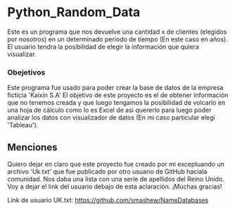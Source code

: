 # Python_Random_Data 

Este es un programa que nos devuelve una cantidad x de clientes (elegidos por nosotros) en un determinado periodo de tiempo (En este caso en años). 
El usuario tendra la posibilidad de elegir la información que quiera visualizar. 

### Obejetivos

Este programa fue usado para poder crear la base de datos de la empresa ficticia 'Kaixin S.A'
El objetivo de este proyecto es el de obtener información que no tenemos creada y que luego tengamos la posibilidad de volcarlo en una hoja de cálculo como lo es Excel de asi quererlo
para luego poder analizar los datos con visualizador de datos (En mi caso particular elegí 'Tableau'). 

## Menciones

Quiero dejar en claro que este proyecto fue creado por mi exceptuando un archivo 'Uk.txt' que fue publicado por otro usuario de GitHub haciala comunidad. Nos daba una lista con
una serie de apellidos del Reino Unido.  
Voy a dejar el link del usuario debajo de esta aclaración. 
¡Muchas gracias!

Link de usuario UK.txt: https://github.com/smashew/NameDatabases
